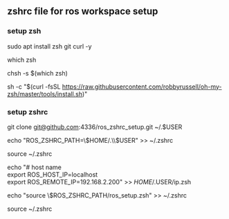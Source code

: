 ## zshrc file for ros workspace setup

### setup zsh

sudo apt install zsh git curl -y

which zsh

chsh -s $(which zsh)

sh -c "$(curl -fsSL https://raw.githubusercontent.com/robbyrussell/oh-my-zsh/master/tools/install.sh)"

### setup zshrc

git clone git@github.com:4336/ros_zshrc_setup.git ~/.$USER

echo "ROS_ZSHRC_PATH=\\$HOME/.\\$USER" >> ~/.zshrc

source ~/.zshrc

echo "# host name  
export ROS_HOST_IP=localhost  
export ROS_REMOTE_IP=192.168.2.200" >> $HOME/.$USER/ip.zsh

echo "source \\$ROS_ZSHRC_PATH/ros_setup.zsh" >> ~/.zshrc

source ~/.zshrc
